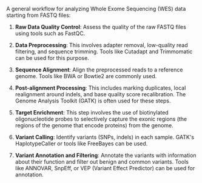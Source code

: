 A general workflow for analyzing Whole Exome Sequencing (WES) data starting from FASTQ files:

1. **Raw Data Quality Control**: Assess the quality of the raw FASTQ files using tools such as FastQC.

2. **Data Preprocessing**: This involves adapter removal, low-quality read filtering, and sequence trimming. Tools like Cutadapt and Trimmomatic can be used for this purpose.

3. **Sequence Alignment**: Align the preprocessed reads to a reference genome. Tools like BWA or Bowtie2 are commonly used.

4. **Post-alignment Processing**: This includes marking duplicates, local realignment around indels, and base quality score recalibration. The Genome Analysis Toolkit (GATK) is often used for these steps.

5. **Target Enrichment**: This step involves the use of biotinylated oligonucleotide probes to selectively capture the exonic regions (the regions of the genome that encode proteins) from the genome.

6. **Variant Calling**: Identify variants (SNPs, indels) in each sample. GATK's HaplotypeCaller or tools like FreeBayes can be used.

7. **Variant Annotation and Filtering**: Annotate the variants with information about their function and filter out benign and common variants. Tools like ANNOVAR, SnpEff, or VEP (Variant Effect Predictor) can be used for annotation.

